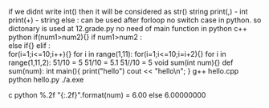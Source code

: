if we didnt write int() then it will be considered as str() string
print(,) - int          print(+) - string
else : can be used after forloop
no switch case in python. so dictonary is used at 12.grade.py 
no need of main function in python 
    c++                         python
if(num1>num2){}             if num1>num2 :  
else if{}                   elif :  
for(i=1;i<=10;i++){}        for i in range(1,11):
for(i=1;i<=10;i=i+2){}      for i in range(1,11,2):
51/10 = 5                   51/10 = 5.1       51//10 = 5
void sum(int num){}         def sum(num):
int main(){                 print("hello")
    cout << "hello\n";
}
g++ hello.cpp               python hello.py
./a.exe

c                           python
%.2f                        "{:.2f}".format(num)         = 6.00 else 6.00000000
